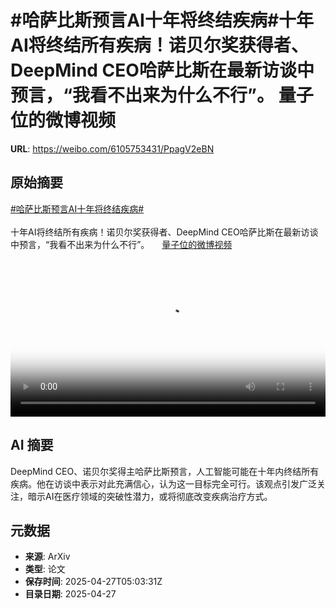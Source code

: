 # #哈萨比斯预言AI十年将终结疾病#十年AI将终结所有疾病！诺贝尔奖获得者、DeepMind CEO哈萨比斯在最新访谈中预言，“我看不出来为什么不行”。 量子位的微博视频

**URL**: https://weibo.com/6105753431/PpagV2eBN

## 原始摘要

<a href="https://m.weibo.cn/search?containerid=231522type%3D1%26t%3D10%26q%3D%23%E5%93%88%E8%90%A8%E6%AF%94%E6%96%AF%E9%A2%84%E8%A8%80AI%E5%8D%81%E5%B9%B4%E5%B0%86%E7%BB%88%E7%BB%93%E7%96%BE%E7%97%85%23&amp;extparam=%23%E5%93%88%E8%90%A8%E6%AF%94%E6%96%AF%E9%A2%84%E8%A8%80AI%E5%8D%81%E5%B9%B4%E5%B0%86%E7%BB%88%E7%BB%93%E7%96%BE%E7%97%85%23" data-hide=""><span class="surl-text">#哈萨比斯预言AI十年将终结疾病#</span></a><br><br>十年AI将终结所有疾病！诺贝尔奖获得者、DeepMind CEO哈萨比斯在最新访谈中预言，“我看不出来为什么不行”。 <a href="https://video.weibo.com/show?fid=1034:5159385404473424" data-hide=""><span class="url-icon"><img style="width: 1rem;height: 1rem" src="https://h5.sinaimg.cn/upload/2015/09/25/3/timeline_card_small_video_default.png" referrerpolicy="no-referrer"></span><span class="surl-text">量子位的微博视频</span></a> <br clear="both"><div style="clear: both"></div><video controls="controls" poster="https://tvax3.sinaimg.cn/orj480/006Fd7o3gy1i0t8cd3stjj30u01hc0vu.jpg" style="width: 100%"><source src="https://f.video.weibocdn.com/o0/pmOw6uxwlx08nKGOxozC010412003G5H0E010.mp4?label=mp4_720p&amp;template=720x1280.24.0&amp;ori=0&amp;ps=1CwnkDw1GXwCQx&amp;Expires=1745733746&amp;ssig=b%2FEExS4x2M&amp;KID=unistore,video"><source src="https://f.video.weibocdn.com/o0/Rb89Lhh9lx08nKGOwVHi0104120021sL0E010.mp4?label=mp4_hd&amp;template=540x960.24.0&amp;ori=0&amp;ps=1CwnkDw1GXwCQx&amp;Expires=1745733746&amp;ssig=g4QptzIU6m&amp;KID=unistore,video"><source src="https://f.video.weibocdn.com/o0/FdZn39oilx08nKGOBcFW010412001b2p0E010.mp4?label=mp4_ld&amp;template=360x640.24.0&amp;ori=0&amp;ps=1CwnkDw1GXwCQx&amp;Expires=1745733746&amp;ssig=JNPDnKSPcA&amp;KID=unistore,video"><p>视频无法显示，请前往<a href="https://video.weibo.com/show?fid=1034%3A5159385404473424" target="_blank" rel="noopener noreferrer">微博视频</a>观看。</p></video>

## AI 摘要

DeepMind CEO、诺贝尔奖得主哈萨比斯预言，人工智能可能在十年内终结所有疾病。他在访谈中表示对此充满信心，认为这一目标完全可行。该观点引发广泛关注，暗示AI在医疗领域的突破性潜力，或将彻底改变疾病治疗方式。

## 元数据

- **来源**: ArXiv
- **类型**: 论文
- **保存时间**: 2025-04-27T05:03:31Z
- **目录日期**: 2025-04-27
